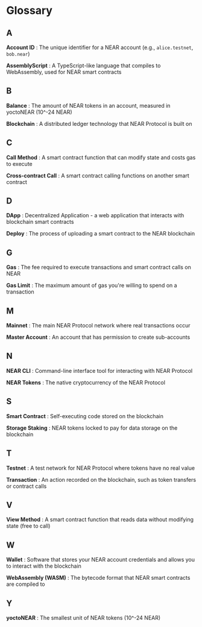 # Glossary

## A

**Account ID**
: The unique identifier for a NEAR account (e.g., `alice.testnet`, `bob.near`)

**AssemblyScript**
: A TypeScript-like language that compiles to WebAssembly, used for NEAR smart contracts

## B

**Balance**
: The amount of NEAR tokens in an account, measured in yoctoNEAR (10^-24 NEAR)

**Blockchain**
: A distributed ledger technology that NEAR Protocol is built on

## C

**Call Method**
: A smart contract function that can modify state and costs gas to execute

**Cross-contract Call**
: A smart contract calling functions on another smart contract

## D

**DApp**
: Decentralized Application - a web application that interacts with blockchain smart contracts

**Deploy**
: The process of uploading a smart contract to the NEAR blockchain

## G

**Gas**
: The fee required to execute transactions and smart contract calls on NEAR

**Gas Limit**
: The maximum amount of gas you're willing to spend on a transaction

## M

**Mainnet**
: The main NEAR Protocol network where real transactions occur

**Master Account**
: An account that has permission to create sub-accounts

## N

**NEAR CLI**
: Command-line interface tool for interacting with NEAR Protocol

**NEAR Tokens**
: The native cryptocurrency of the NEAR Protocol

## S

**Smart Contract**
: Self-executing code stored on the blockchain

**Storage Staking**
: NEAR tokens locked to pay for data storage on the blockchain

## T

**Testnet**
: A test network for NEAR Protocol where tokens have no real value

**Transaction**
: An action recorded on the blockchain, such as token transfers or contract calls

## V

**View Method**
: A smart contract function that reads data without modifying state (free to call)

## W

**Wallet**
: Software that stores your NEAR account credentials and allows you to interact with the blockchain

**WebAssembly (WASM)**
: The bytecode format that NEAR smart contracts are compiled to

## Y

**yoctoNEAR**
: The smallest unit of NEAR tokens (10^-24 NEAR)
```

